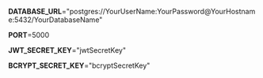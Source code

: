 **DATABASE_URL**="postgres://YourUserName:YourPassword@YourHostname:5432/YourDatabaseName"

**PORT**=5000

**JWT_SECRET_KEY**="jwtSecretKey"

**BCRYPT_SECRET_KEY**="bcryptSecretKey"


